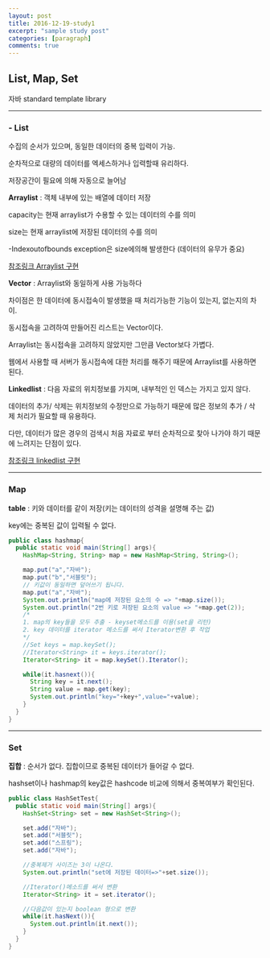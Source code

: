 ```yaml
---
layout: post
title: 2016-12-19-study1
excerpt: "sample study post"
categories: [paragraph]
comments: true
---
```



##  List, Map, Set

자바 standard template library

---

### - List

수집의 순서가 있으며, 동일한 데이터의 중복 입력이 가능.

순차적으로 대량의 데이터를 엑세스하거나 입력할때 유리하다.

저장공간이 필요에 의해 자동으로 늘어남

__Arraylist__ : 객체 내부에 있는 배열에 데이터 저장

capacity는 현재 arraylist가 수용할 수 있는 데이터의 수를 의미

size는 현재 arraylist에 저장된 데이터의 수를 의미

-Indexoutofbounds exception은 size에의해 발생한다
(데이터의 유무가 중요)

[참조링크 Arraylist 구현](https://opentutorials.org/module/1335/8715)

__Vector__ : Arraylist와 동일하게 사용 가능하다

차이점은 한 데이터에 동시접속이 발생했을 때 처리가능한 기능이 있는지, 없는지의 차이.

동시접속을 고려하여 만들어진 리스트는 Vector이다.

Arraylist는 동시접속을 고려하지 않았지만 그만큼 Vector보다 가볍다.

웹에서 사용할 때 서버가 동시접속에 대한 처리를 해주기 때문에 Arraylist를 사용하면 된다.

__Linkedlist__ : 다음 자료의 위치정보를 가지며, 내부적인 인
덱스는 가지고 있지 않다.

데이터의 추가/ 삭제는 위치정보의 수정만으로 가능하기 때문에 많은 정보의 추가 / 삭제 처리가 필요할 때 유용하다.

다만, 데이터가 많은 경우의 검색시 처음 자료로 부터 순차적으로 찾아 나가야 하기 때문에 느려지는 단점이 있다.

[참조링크 linkedlist 구현](https://opentutorials.org/module/1335/8857)

---

### Map

__table__ : 키와 데이터를 같이 저장(키는 데이터의 성격을 설명해 주는 값)

key에는 중복된 값이 입력될 수 없다.

```java
public class hashmap{
  public static void main(String[] args){
    HashMap<String, String> map = new HashMap<String, String>();

    map.put("a","자바");
    map.put("b","서블릿");
    // 키값이 동일하면 덮어쓰기 됩니다.
    map.put("a","자바");
    System.out.println("map에 저장된 요소의 수 => "+map.size());
    System.out.println("2번 키로 저장된 요소의 value => "+map.get(2));
    /*
    1. map의 key들을 모두 추출 - keyset메소드를 이용(set을 리턴)
    2. key 데이터를 iterator 메소드를 써서 Iterator변환 후 작업
    */
    //Set keys = map.keySet();
    //Iterator<String> it = keys.iterator();
    Iterator<String> it = map.keySet().Iterator();

    while(it.hasnext()){
      String key = it.next();
      String value = map.get(key);
      System.out.println("key="+key+",value="+value);
    }
  }
}
```

---

### Set

__집합__ : 순서가 없다. 집합이므로 중복된 데이터가 들어갈 수 없다.

hashset이나 hashmap의 key값은 hashcode 비교에 의해서 중복여부가 확인된다.

```java
public class HashSetTest{
  public static void main(String[] args){
    HashSet<String> set = new HashSet<String>();

    set.add("자바");
    set.add("서블릿");
    set.add("스프링");
    set.add("자바");

    //중복제거 사이즈는 3이 나온다.
    System.out.println("set에 저장된 데이터=>"+set.size());

    //Iterator()메소드를 써서 변환
    Iterator<String> it = set.iterator();

    //다음값이 있는지 boolean 형으로 변환
    while(it.hasNext()){
      System.out.println(it.next());
    }
  }
}
```
